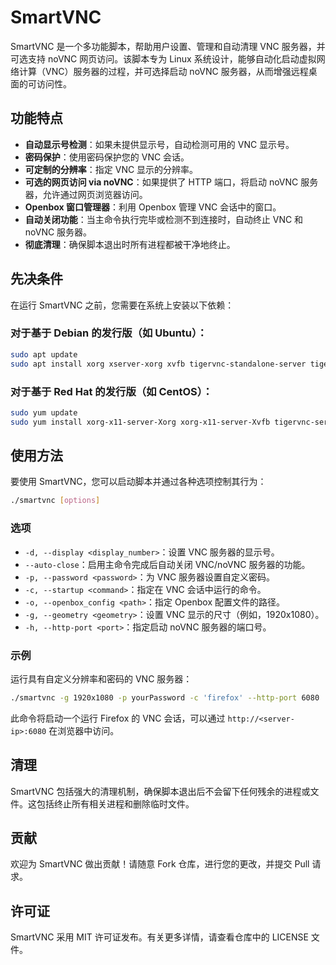 # SmartVNC

SmartVNC 是一个多功能脚本，帮助用户设置、管理和自动清理 VNC 服务器，并可选支持 noVNC 网页访问。该脚本专为 Linux 系统设计，能够自动化启动虚拟网络计算（VNC）服务器的过程，并可选择启动 noVNC 服务器，从而增强远程桌面的可访问性。

## 功能特点

- **自动显示号检测**：如果未提供显示号，自动检测可用的 VNC 显示号。
- **密码保护**：使用密码保护您的 VNC 会话。
- **可定制的分辨率**：指定 VNC 显示的分辨率。
- **可选的网页访问 via noVNC**：如果提供了 HTTP 端口，将启动 noVNC 服务器，允许通过网页浏览器访问。
- **Openbox 窗口管理器**：利用 Openbox 管理 VNC 会话中的窗口。
- **自动关闭功能**：当主命令执行完毕或检测不到连接时，自动终止 VNC 和 noVNC 服务器。
- **彻底清理**：确保脚本退出时所有进程都被干净地终止。

## 先决条件

在运行 SmartVNC 之前，您需要在系统上安装以下依赖：

### 对于基于 Debian 的发行版（如 Ubuntu）：

```bash
sudo apt update
sudo apt install xorg xserver-xorg xvfb tigervnc-standalone-server tigervnc-common x11vnc novnc openbox net-tools
```

### 对于基于 Red Hat 的发行版（如 CentOS）：

```bash
sudo yum update
sudo yum install xorg-x11-server-Xorg xorg-x11-server-Xvfb tigervnc-server x11vnc novnc openbox net-tools
```

## 使用方法

要使用 SmartVNC，您可以启动脚本并通过各种选项控制其行为：

```bash
./smartvnc [options]
```

### 选项

- `-d, --display <display_number>`：设置 VNC 服务器的显示号。
- `--auto-close`：启用主命令完成后自动关闭 VNC/noVNC 服务器的功能。
- `-p, --password <password>`：为 VNC 服务器设置自定义密码。
- `-c, --startup <command>`：指定在 VNC 会话中运行的命令。
- `-o, --openbox_config <path>`：指定 Openbox 配置文件的路径。
- `-g, --geometry <geometry>`：设置 VNC 显示的尺寸（例如，1920x1080）。
- `-h, --http-port <port>`：指定启动 noVNC 服务器的端口号。

### 示例

运行具有自定义分辨率和密码的 VNC 服务器：

```bash
./smartvnc -g 1920x1080 -p yourPassword -c 'firefox' --http-port 6080
```

此命令将启动一个运行 Firefox 的 VNC 会话，可以通过 `http://<server-ip>:6080` 在浏览器中访问。

## 清理

SmartVNC 包括强大的清理机制，确保脚本退出后不会留下任何残余的进程或文件。这包括终止所有相关进程和删除临时文件。

## 贡献

欢迎为 SmartVNC 做出贡献！请随意 Fork 仓库，进行您的更改，并提交 Pull 请求。

## 许可证

SmartVNC 采用 MIT 许可证发布。有关更多详情，请查看仓库中的 LICENSE 文件。
